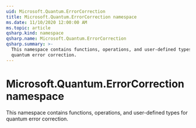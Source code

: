 ```yaml
---
uid: Microsoft.Quantum.ErrorCorrection
title: Microsoft.Quantum.ErrorCorrection namespace
ms.date: 11/10/2020 12:00:00 AM
ms.topic: article
qsharp.kind: namespace
qsharp.name: Microsoft.Quantum.ErrorCorrection
qsharp.summary: >-
  This namespace contains functions, operations, and user-defined types for
  quantum error correction.
---
```


# Microsoft.Quantum.ErrorCorrection namespace

This namespace contains functions, operations, and user-defined types forquantum error correction.

